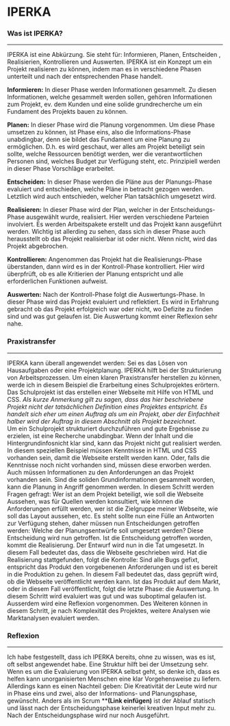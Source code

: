 # IPERKA

### Was ist IPERKA?
------
 IPERKA ist eine Abkürzung. Sie steht für: Informieren, Planen, Entscheiden , Realisierien, Kontrollieren und Auswerten. IPERKA ist ein Konzept um ein Projekt realisieren zu können, indem man es in verschiedene Phasen unterteilt und nach der entsprechenden Phase handelt. 

**Informieren:** In dieser Phase werden Informationen gesammelt. Zu diesen Informationen, welche gesammelt werden sollen, gehören Informationen zum Projekt, ev. dem Kunden und eine solide grundrecherche um ein Fundament des Projekts bauen zu können. 

**Planen:** In dieser Phase wird die Planung vorgenommen. Um diese Phase umsetzen zu können, ist Phase eins, also die Informations-Phase unabdingbar, denn sie bildet das Fundament um eine Planung zu ermöglichen. D.h. es wird geschaut, wer alles am Projekt beteiligt sein sollte, welche Ressourcen benötigt werden, wer die verantwortlichen Personen sind, welches Budget zur Verfügung steht, etc. Prinzipiell werden in dieser Phase Vorschläge erarbeitet. 

**Entscheiden:** In dieser Phase werden die Pläne aus der Planungs-Phase evaluiert und entschieden, welche Pläne in betracht gezogen werden. Letztlich wird auch entschieden, welcher Plan tatsächlich umgesetzt wird. 

**Realisieren:** In dieser Phase wird der Plan, welcher in der Entscheidungs-Phase ausgewählt wurde, realisiert. Hier werden verschiedene Parteien involviert. Es werden Arbeitspakete erstellt und das Projekt kann ausgeführt werden. Wichtig ist allerding zu sehen, dass sich in dieser Phase auch herausstellt ob das Projekt realisierbar ist oder nicht. Wenn nicht, wird das Projekt abgebrochen. 

**Kontrollieren:** Angenommen das Projekt hat die Realisierungs-Phase überstanden, dann wird es in der Kontroll-Phase kontrolliert. Hier wird überpfrüft, ob es alle Kritierien der Planung entspricht und alle erforderlichen Funktionen aufweist. 

**Auswerten:** Nach der Kontroll-Phase folgt die Auswertungs-Phase. In dieser Phase wird das Projekt evaluiert und reflektiert. Es wird in Erfahrung gebracht ob das Projekt erfolgreich war oder nicht, wo Defizite zu finden sind und was gut gelaufen ist. Die Auswertung kommt einer Reflexion sehr nahe. 

### Praxistransfer
-------
IPERKA kann überall angewendet werden: Sei es das Lösen von Hausaufgaben oder eine Projektplanung. IPERKA hilft bei der Strukturierung von Arbeitsprozessen. Um einen klaren Praxistransfer herstellen zu können, werde ich in diesem Beispiel die Erarbeitung eines Schulprojektes erörtern. Das Schulprojekt ist das erstellen einer Webseite mit Hilfe von HTML und CSS.
*Als kurze Anmerkung gilt zu sagen, dass das hier beschriebene Projekt nicht der tatsächlichen Definition eines Projektes entspricht. Es handelt sich eher um einen Auftrag als um ein Projekt, aber der Einfachheit halber wird der Auftrag in diesem Abschnitt als Projekt bezeichnet.*  
Um ein Schulprojekt strukturiert durchzuführen und gute Ergebnisse zu erzielen, ist eine Recherche unabdingbar. Wenn der Inhalt und die Hintergrundinfosnicht klar sind, kann das Projekt nicht gut realisiert werden. In diesem speziellen Beispiel müssen Kenntnisse in HTML und CSS vorhanden sein, damit die Webseite erstellt werden kann. Oder, falls die Kenntnisse noch nicht vorhanden sind, müssen diese erworben werden. Auch müssen Informationen zu den Anforderungen an das Projekt vorhanden sein. 
Sind die soliden Grundinformationen gesammelt worden, kann die Planung in Angriff genommen werden. In diesem Schritt werden Fragen gefragt: Wer ist an dem Projekt beteiligt, wie soll die Webseite Aussehen, was für Quellen werden konsultiert, wie können die Anforderungen erfüllt werden, wer ist die Zielgruppe meiner Webseite, wie soll das Layout aussehen, etc.
Es steht sollte nun eine Fülle an Antworten zur Verfügung stehen, daher müssen nun Entscheidungen getroffen werden: Welche der Planungsentwürfe soll umgesetzt werden? Diese Entscheidung wird nun getroffen. 
Ist die Entscheidung getroffen worden, kommt die Realisierung. Der Entwurf wird nun in die Tat umgesetzt. In diesem Fall bedeutet das, dass die Webseite geschrieben wird. 
Hat die Realisierung stattgefunden, folgt die Kontrolle: Sind alle Bugs gefixt, entspricht das Produkt den vorgebenenen Anforderungen und ist es bereit in die Produktion zu gehen. In diesem Fall bedeutet das, dass geprüft wird, ob die Webseite veröffentlicht werden kann. 
Ist das Produkt auf dem Markt, oder in diesem Fall veröffentlicht, folgt die letzte Phase: die Auswertung. In diesem Schritt wird evaluiert was gut und was suboptimal gelaufen ist. Ausserdem wird eine Reflexion vorgenommen. Des Weiteren können in diesem Schritt, je nach Komplexität des Projektes, weitere Analysen wie Marktanalysen evaluiert werden. 

### Reflexion
-------
Ich habe festgestellt, dass ich IPERKA bereits, ohne zu wissen, was es ist, oft selbst angewendet habe. Eine Struktur hilft bei der Umsetzung sehr. 
Wenn es um die Evaluierung von IPERKA selbst geht, so denke ich, dass es helfen kann unorganisierten Menschen eine klar Vorgehensweise zu liefern. Allerdings kann es einen Nachteil geben: Die Kreativität der Leute wird nur in Phase eins und zwei, also der Informations- und Planungsphase, gewünscht. Anders als im Scrum ****(Link einfügen)** ist der Ablauf statisch und lässt nach der Entscheidungsphase keinerlei kreativen Input mehr zu. Nach der Entscheidungsphase wird nur noch Ausgeführt. 

